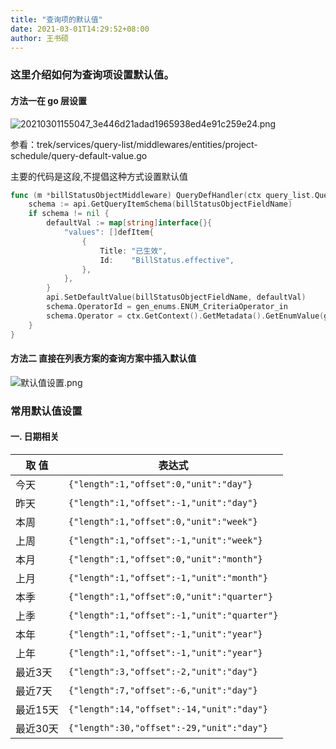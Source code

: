 ```yaml
---
title: "查询项的默认值"
date: 2021-03-01T14:29:52+08:00
author: 王书硕
---
```


### 这里介绍如何为查询项设置默认值。
#### 方法一在 go 层设置
![20210301155047_3e446d21adad1965938ed4e91c259e24.png](https://hugo-1256216240.cos.ap-chengdu.myqcloud.com/20210301155047_3e446d21adad1965938ed4e91c259e24.png)

参看：trek/services/query-list/middlewares/entities/project-schedule/query-default-value.go

主要的代码是这段,不提倡这种方式设置默认值
```go
func (m *billStatusObjectMiddleware) QueryDefHandler(ctx query_list.QueryListContext, api query_list.QueryDefApi) {
	schema := api.GetQueryItemSchema(billStatusObjectFieldName)
	if schema != nil {
		defaultVal := map[string]interface{}{
			"values": []defItem{
				{
					Title: "已生效",
					Id:    "BillStatus.effective",
				},
			},
		}
		api.SetDefaultValue(billStatusObjectFieldName, defaultVal)
		schema.OperatorId = gen_enums.ENUM_CriteriaOperator_in
		schema.Operator = ctx.GetContext().GetMetadata().GetEnumValue(gen_enums.ENUM_CriteriaOperator, gen_enums.ENUM_CriteriaOperator_in)
	}
}
```

#### 方法二 直接在列表方案的查询方案中插入默认值
![默认值设置.png](https://res.cloudinary.com/dzvqvpouv/image/upload/v1637742002/%E8%8F%9C%E9%B8%9F%E9%9B%86%E5%B8%82/%E5%88%97%E8%A1%A8%E6%96%B9%E6%A1%88/iShot2021-11-24_15.43.13_mmtcli.png)


### 常用默认值设置
#### 一. 日期相关
| 取   值 | 表达式 | 
| --- | --- |
| 今天 | ```{"length":1,"offset":0,"unit":"day"}``` |
| 昨天 | ```{"length":1,"offset":-1,"unit":"day"}``` |  
| 本周 | ```{"length":1,"offset":0,"unit":"week"}``` |  
| 上周 | ```{"length":1,"offset":-1,"unit":"week"}``` |  
| 本月 | ```{"length":1,"offset":0,"unit":"month"}``` |  
| 上月 | ```{"length":1,"offset":-1,"unit":"month"}``` |  
| 本季 | ```{"length":1,"offset":0,"unit":"quarter"}``` |
| 上季 | ```{"length":1,"offset":-1,"unit":"quarter"}``` |
| 本年 | ```{"length":1,"offset":-1,"unit":"year"}``` |
| 上年 |  ```{"length":1,"offset":-1,"unit":"year"}``` |
| 最近3天 | ```{"length":3,"offset":-2,"unit":"day"}``` |
| 最近7天 | ```{"length":7,"offset":-6,"unit":"day"}``` |
| 最近15天 | ```{"length":14,"offset":-14,"unit":"day"}``` |
| 最近30天 | ```{"length":30,"offset":-29,"unit":"day"}``` |
